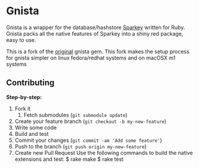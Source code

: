 # Gnista

Gnista is a wrapper for the database/hashstore [Sparkey](http://github.com/spotify/sparkey) written for Ruby. Gnista packs all the native features of Sparkey into a shiny red package, easy to use.

This is a fork of the [original](https://github.com/emnl/gnista/) gnista gem.
This fork makes the setup process for gnista simpler on linux fedora/redhat systems and on macOSX m1 systems

## Contributing

__Step-by-step:__

1. Fork it  
    1. Fetch submodules (`git submodule update`)
2. Create your feature branch (`git checkout -b my-new-feature`)
3. Write some code
4. Build and test
5. Commit your changes (`git commit -am 'Add some feature'`)
6. Push to the branch (`git push origin my-new-feature`)
7. Create new Pull Request
Use the following commands to build the native extensions and test:
	$ rake make
	$ rake test
